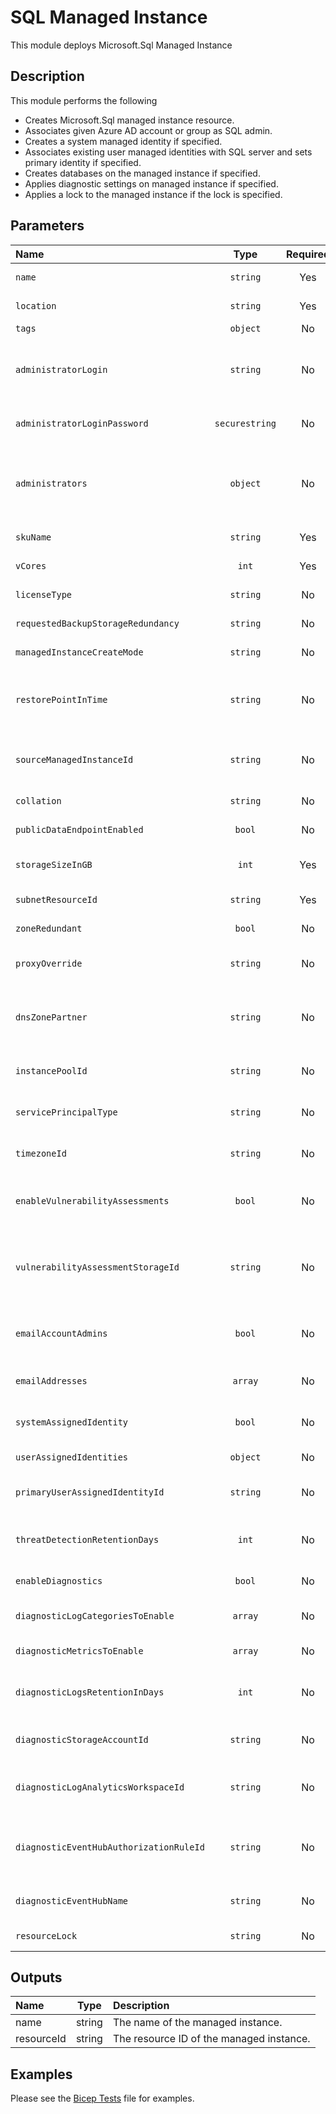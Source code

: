 # SQL Managed Instance

This module deploys Microsoft.Sql Managed Instance

## Description

This module performs the following

- Creates Microsoft.Sql managed instance resource.
- Associates given Azure AD account or group as SQL admin.
- Creates a system managed identity if specified.
- Associates existing user managed identities with SQL server and sets primary identity if specified.
- Creates databases on the managed instance if specified.
- Applies diagnostic settings on managed instance if specified.
- Applies a lock to the managed instance if the lock is specified.

## Parameters

| Name                                    | Type           | Required | Description                                                                                                                                          |
| :-------------------------------------- | :------------: | :------: | :--------------------------------------------------------------------------------------------------------------------------------------------------- |
| `name`                                  | `string`       | Yes      | The name of the Managed Instance.                                                                                                                    |
| `location`                              | `string`       | Yes      | The geo-location where the resource lives.                                                                                                           |
| `tags`                                  | `object`       | No       | Optional. Resource tags.                                                                                                                             |
| `administratorLogin`                    | `string`       | No       | Optional. Administrator username for the server. Once created it cannot be changed. Required if "administrators" is not provided.                    |
| `administratorLoginPassword`            | `securestring` | No       | Optional. The administrator login password. Required if "administrators" is not provided.                                                            |
| `administrators`                        | `object`       | No       | Optional. The Azure Active Directory administrator of the server. Required if "administratorLogin" and "administratorLoginPassword" is not provided. |
| `skuName`                               | `string`       | Yes      | Specifies the sku of the managed instance.                                                                                                           |
| `vCores`                                | `int`          | Yes      | Specifies the number of vCores provisioned.                                                                                                          |
| `licenseType`                           | `string`       | No       | Optional. For Azure Hybrid Benefit, use BasePrice.                                                                                                   |
| `requestedBackupStorageRedundancy`      | `string`       | No       | Optional. Set location of backups, geo, local or zone.                                                                                               |
| `managedInstanceCreateMode`             | `string`       | No       | Optional. Specifies the mode of database creation.                                                                                                   |
| `restorePointInTime`                    | `string`       | No       | Optional. Specifies the point in time (ISO8601 format) of the source database that will be restored to create the new database.                      |
| `sourceManagedInstanceId`               | `string`       | No       | Optional. The resource identifier of the source managed instance associated with create operation of this instance.                                  |
| `collation`                             | `string`       | No       | Optional. The Managed Instance Collation.                                                                                                            |
| `publicDataEndpointEnabled`             | `bool`         | No       | Optional. Whether or not the public data endpoint is enabled.                                                                                        |
| `storageSizeInGB`                       | `int`          | Yes      | Optional. Storage size in GB. Minimum value: 32. Increments of 32 GB allowed only.                                                                   |
| `subnetResourceId`                      | `string`       | Yes      | Optional. Subnet resource ID for the managed instance.                                                                                               |
| `zoneRedundant`                         | `bool`         | No       | Optional. Whether or not the multi-az is enabled.                                                                                                    |
| `proxyOverride`                         | `string`       | No       | Optional. The server connection type. Note private link requires Proxy.                                                                              |
| `dnsZonePartner`                        | `string`       | No       | Optional. The resource id of another managed instance whose DNS zone this managed instance will share after creation.                                |
| `instancePoolId`                        | `string`       | No       | Optional. The Id of the instance pool this managed server belongs to.                                                                                |
| `servicePrincipalType`                  | `string`       | No       | Optional. The managed instance service principal. (None or SystemAssigned)                                                                           |
| `timezoneId`                            | `string`       | No       | Optional. The Id of the TimeZone. (eg: "AUS Eastern Standard Time")                                                                                  |
| `enableVulnerabilityAssessments`        | `bool`         | No       | Optional. Enable Vulnerability Assessments. Not currently supported with user managed identities.                                                    |
| `vulnerabilityAssessmentStorageId`      | `string`       | No       | Optional. Resource ID of the Storage Account to store Vulnerability Assessments. Required when enableVulnerabilityAssessments set to "true".         |
| `emailAccountAdmins`                    | `bool`         | No       | Optional. Specifies that the schedule scan notification will be is sent to the subscription administrators.                                          |
| `emailAddresses`                        | `array`        | No       | Optional. Specifies an array of e-mail addresses to which the scan notification is sent.                                                             |
| `systemAssignedIdentity`                | `bool`         | No       | Optional. Enables system assigned managed identity on the resource.                                                                                  |
| `userAssignedIdentities`                | `object`       | No       | Optional. The ID(s) to assign to the resource.                                                                                                       |
| `primaryUserAssignedIdentityId`         | `string`       | No       | Optional. The resource ID of a user assigned identity to be used by default.                                                                         |
| `threatDetectionRetentionDays`          | `int`          | No       | Optional. Specifies the number of days to keep in the Threat Detection audit logs. Zero means keep forever.                                          |
| `enableDiagnostics`                     | `bool`         | No       | Optional. Enable diagnostic logging.                                                                                                                 |
| `diagnosticLogCategoriesToEnable`       | `array`        | No       | Optional. The name of log category groups that will be streamed.                                                                                     |
| `diagnosticMetricsToEnable`             | `array`        | No       | Optional. The name of metrics that will be streamed.                                                                                                 |
| `diagnosticLogsRetentionInDays`         | `int`          | No       | Optional. Specifies the number of days that logs will be kept for; a value of 0 will retain data indefinitely.                                       |
| `diagnosticStorageAccountId`            | `string`       | No       | Optional. Storage account resource id. Only required if enableDiagnostics is set to true.                                                            |
| `diagnosticLogAnalyticsWorkspaceId`     | `string`       | No       | Optional. Log analytics workspace resource id. Only required if enableDiagnostics is set to true.                                                    |
| `diagnosticEventHubAuthorizationRuleId` | `string`       | No       | Optional. Event hub authorization rule for the Event Hubs namespace. Only required if enableDiagnostics is set to true.                              |
| `diagnosticEventHubName`                | `string`       | No       | Optional. Event hub name. Only required if enableDiagnostics is set to true.                                                                         |
| `resourceLock`                          | `string`       | No       | Optional. Specify the type of resource lock.                                                                                                         |

## Outputs

| Name       | Type   | Description                              |
| :--------- | :----: | :--------------------------------------- |
| name       | string | The name of the managed instance.        |
| resourceId | string | The resource ID of the managed instance. |

## Examples

Please see the [Bicep Tests](test/main.test.bicep) file for examples.